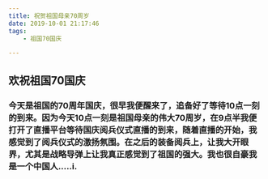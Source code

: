 ```yaml
---
title: 祝贺祖国母亲70周岁
date: 2019-10-01 21:17:46
tags: 
	- 祖国70国庆

---
```

## 欢祝祖国70国庆
### 今天是祖国的70周年国庆，很早我便醒来了，追备好了等待10点一刻的到来。因为今天10点一刻是祖国母亲的伟大70周岁，在9点半我便打开了直播平台等待国庆阅兵仪式直播的到来，随着直播的开始，我感觉到了阅兵仪式的激扬氛围。在之后的装备阅兵上，让我大开眼界，尤其是战略导弹上让我真正感觉到了祖国的强大。我也很自豪我是一个中国人.....i.
